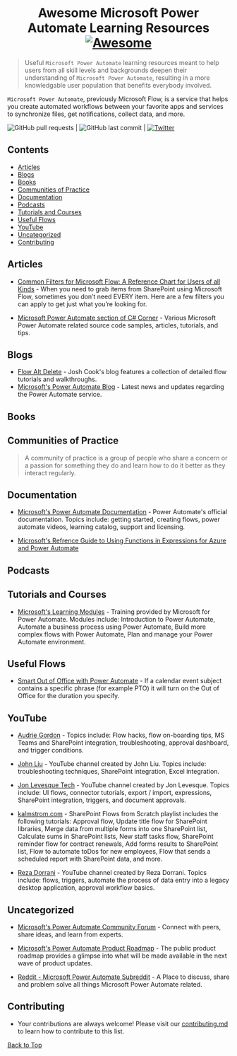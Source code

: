 # <div align="center">Awesome Microsoft Power Automate Learning Resources [![Awesome](https://awesome.re/badge.svg)](https://awesome.re)</div>
 
> Useful `Microsoft Power Automate` learning resources meant to help users from all skill levels and backgrounds deepen their understanding of `Microsoft Power Automate`, resulting in a more knowledgable user population that benefits everybody involved.
 
`Microsoft Power Automate`, previously Microsoft Flow, is a service that helps you create automated workflows between your favorite apps and services to synchronize files, get notifications, collect data, and more.

![GitHub pull requests](https://img.shields.io/github/issues-pr/iamericfletcher/R-Learning-Resources) | ![GitHub last commit](https://img.shields.io/github/last-commit/iamericfletcher/R-Learning-Resources) | [![Twitter](https://img.shields.io/twitter/url?style=social&url=https%3A%2F%2Ftwitter.com%2Fiamericfletcher)](https://twitter.com/intent/tweet?text=Wow:&url=https%3A%2F%2Fgithub.com%2Fiamericfletcher%2FR-Learning-Resources)

## **Contents**
  - [Articles](#articles)
  - [Blogs](#blogs)
  - [Books](#books)
  - [Communities of Practice](#communities-of-practice)
  - [Documentation](#documentation)
  - [Podcasts](#podcasts)
  - [Tutorials and Courses](#tutorials-and-courses)
  - [Useful Flows](#useful-flows)
  - [YouTube](#youtube)
  - [Uncategorized](#uncategorized)
  - [Contributing](#contributing)

## Articles

- [Common Filters for Microsoft Flow: A Reference Chart for Users of all Kinds](https://blog.ion.works/2019/03/17/common-odata-filters-for-microsoft-flow-a-reference-chart-for-users-of-all-kinds/) - When you need to grab items from SharePoint using Microsoft Flow, sometimes you don’t need EVERY item. Here are a few filters you can apply to get just what you’re looking for.

- [Microsoft Power Automate section of C# Corner](https://www.c-sharpcorner.com/technologies/power-automate) - Various Microsoft Power Automate related source code samples, articles, tutorials, and tips.

## Blogs
- [Flow Alt Delete](https://flowaltdelete.ca/) - Josh Cook's blog features a collection of detailed flow tutorials and walkthroughs.
- [Microsoft's Power Automate Blog](https://flow.microsoft.com/en-us/blog/) - Latest news and updates regarding the Power Automate service.

## Books

## Communities of Practice
> A community of practice is a group of people who share a concern or a passion for something they do and learn how to do it better as they interact regularly.

## Documentation

- [Microsoft's Power Automate Documentation](https://docs.microsoft.com/en-us/power-automate/) - Power Automate's official documentation. Topics include: getting started, creating flows, power automate videos, learning catalog, support and licensing. 

- [Microsoft's Refrence Guide to Using Functions in Expressions for Azure and Power Automate](https://docs.microsoft.com/en-us/azure/logic-apps/workflow-definition-language-functions-reference)

## Podcasts 

## Tutorials and Courses

- [Microsoft's Learning Modules](https://docs.microsoft.com/en-us/learn/browse/?expanded=power-platform&products=power-automate) - Training provided by Microsoft for Power Automate. Modules include: Introduction to Power Automate, Automate a business process using Power Automate, Build more complex flows with Power Automate, Plan and manage your Power Automate environment. 

## Useful Flows

- [Smart Out of Office with Power Automate](https://www.linkedin.com/pulse/smart-out-office-microsoft-flow-marc-de-kleijn/) - If a calendar event subject contains a specific phrase (for example PTO) it will turn on the Out of Office for the duration you specify.

## YouTube

- [Audrie Gordon](https://www.youtube.com/channel/UCspdrsKTBXJTGuco6U3KF0Q) - Topics include: Flow hacks, flow on-boarding tips, MS Teams and SharePoint integration, troubleshooting, approval dashboard, and trigger conditions.

- [John Liu](https://www.youtube.com/playlist?list=PLXiXrMydfoLaiazbCiRbV_004JLaEC2Xk) - YouTube channel created by John Liu. Topics include: troubleshooting techniques, SharePoint integration, Excel integration. 

- [Jon Levesque Tech](https://www.youtube.com/c/JonLSeattle/playlists) - YouTube channel created by Jon Levesque. Topics include: UI flows, connector tutorials, export / import, expressions, SharePoint integration, triggers, and document approvals.

- [kalmstrom.com](https://www.youtube.com/playlist?list=PLvmwu6WYeFdh7B6PO_if-CyikdAaqqLlW) - SharePoint Flows from Scratch playlist includes the following tutorials: Approval flow, Update title flow for SharePoint libraries, Merge data from multiple forms into one SharePoint list, Calculate sums in SharePoint lists, New staff tasks flow, SharePoint reminder flow for contract renewals, Add forms results to SharePoint list, Flow to automate toDos for new employees, Flow that sends a scheduled report with SharePoint data, and more.

- [Reza Dorrani](https://www.youtube.com/c/RezaDorrani/playlists) - YouTube channel created by Reza Dorrani. Topics include: flows, triggers, automate the process of data entry into a legacy desktop application, approval workflow basics.

## Uncategorized

- [Microsoft's Power Automate Community Forum](https://powerusers.microsoft.com/t5/Microsoft-Power-Automate/ct-p/MPACommunity) - Connect with peers, share ideas, and learn from experts.

- [Microsoft's Power Automate Product Roadmap](https://flow.microsoft.com/en-us/roadmap/) - The public product roadmap provides a glimpse into what will be made available in the next wave of product updates.

- [Reddit - Microsoft Power Automate Subreddit](https://www.reddit.com/r/MicrosoftFlow/) - A Place to discuss, share and problem solve all things Microsoft Power Automate related.

## Contributing

- Your contributions are always welcome! Please visit our [contributing.md](https://github.com/iamericfletcher/awesome-power-automate-learning-resources/blob/master/contributing.md) to learn how to contribute to this list.

[Back to Top](#contents)
